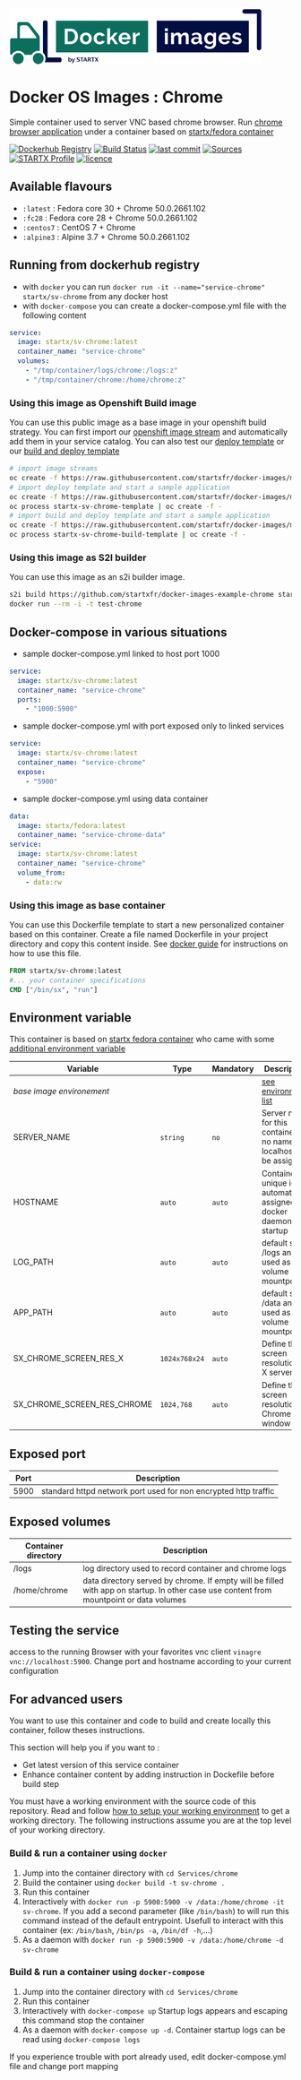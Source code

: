[![startxfr/docker-images](https://raw.githubusercontent.com/startxfr/docker-images/master/travis/logo-small.svg?sanitize=true)](https://github.com/startxfr/docker-images)

# Docker OS Images : Chrome

Simple container used to server VNC based chrome browser.
Run [chrome browser application](https://httpd.chrome.org/) under a container 
based on [startx/fedora container](https://hub.docker.com/r/startx/fedora)

[![Dockerhub Registry](https://img.shields.io/docker/build/startx/sv-chrome.svg)](https://hub.docker.com/r/startx/sv-chrome) [![Build Status](https://travis-ci.org/startxfr/docker-images.svg?branch=master)](https://travis-ci.org/startxfr/docker-images) [![last commit](https://img.shields.io/github/last-commit/startxfr/docker-images.svg)](https://github.com/startxfr/docker-images) [![Sources](https://img.shields.io/badge/startxfr-docker--images-blue.svg)](https://github.com/startxfr/docker-images/tree/master/Services/chrome/) [![STARTX Profile](https://img.shields.io/badge/provider-startx-green.svg)](https://github.com/startxfr) [![licence](https://img.shields.io/github/license/startxfr/docker-images.svg)](https://github.com/startxfr/docker-images) 

## Available flavours

* `:latest` : Fedora core 30 + Chrome 50.0.2661.102
* `:fc28` : Fedora core 28 + Chrome 50.0.2661.102
* `:centos7` : CentOS 7 + Chrome 
* `:alpine3` : Alpine 3.7 + Chrome 50.0.2661.102

## Running from dockerhub registry

* with `docker` you can run `docker run -it --name="service-chrome" startx/sv-chrome` from any docker host
* with `docker-compose` you can create a docker-compose.yml file with the following content
```YAML
service:
  image: startx/sv-chrome:latest
  container_name: "service-chrome"
  volumes:
    - "/tmp/container/logs/chrome:/logs:z"
    - "/tmp/container/chrome:/home/chrome:z"
```

### Using this image as Openshift Build image

You can use this public image as a base image in your openshift build strategy. You can first import
our [openshift image stream](https://raw.githubusercontent.com/startxfr/docker-images/master/Services/chrome/openshift-imageStreams.json)
and automatically add them in your service catalog. You can also test our [deploy template](https://raw.githubusercontent.com/startxfr/docker-images/master/Services/chrome/openshift-template.json)
or our [build and deploy template](https://raw.githubusercontent.com/startxfr/docker-images/master/Services/chrome/openshift-template-build.json)

```bash
# import image streams
oc create -f https://raw.githubusercontent.com/startxfr/docker-images/master/Services/chrome/openshift-imageStreams.json
# import deploy template and start a sample application
oc create -f https://raw.githubusercontent.com/startxfr/docker-images/master/Services/chrome/openshift-template.json
oc process startx-sv-chrome-template | oc create -f -
# import build and deploy template and start a sample application
oc create -f https://raw.githubusercontent.com/startxfr/docker-images/master/Services/chrome/openshift-template-build.json
oc process startx-sv-chrome-build-template | oc create -f -
```

### Using this image as S2I builder

You can use this image as an s2i builder image. 
```bash
s2i build https://github.com/startxfr/docker-images-example-chrome startx/sv-chrome test-chrome
docker run --rm -i -t test-chrome
```

## Docker-compose in various situations

* sample docker-compose.yml linked to host port 1000
```YAML
service:
  image: startx/sv-chrome:latest
  container_name: "service-chrome"
  ports:
    - "1000:5900"
```
* sample docker-compose.yml with port exposed only to linked services
```YAML
service:
  image: startx/sv-chrome:latest
  container_name: "service-chrome"
  expose:
    - "5900"
```
* sample docker-compose.yml using data container
```YAML
data:
  image: startx/fedora:latest
  container_name: "service-chrome-data"
service:
  image: startx/sv-chrome:latest
  container_name: "service-chrome"
  volume_from:
    - data:rw
```

### Using this image as base container

You can use this Dockerfile template to start a new personalized container based on this container. Create a file named Dockerfile in your project directory and copy this content inside. See [docker guide](http://docs.docker.com/engine/reference/builder/) for instructions on how to use this file.
```Dockerfile
FROM startx/sv-chrome:latest
#... your container specifications
CMD ["/bin/sx", "run"]
```

## Environment variable

This container is based on [startx fedora container](https://hub.docker.com/r/startx/fedora) who came with 
some [additional environment variable](https://github.com/startxfr/docker-images/tree/master/OS#environment-variable)

| Variable                  | Type     | Mandatory | Description                                                              |
|---------------------------|----------|-----------|--------------------------------------------------------------------------|
| <i>base image environement</i> |          |           | [see environment list](https://github.com/startxfr/docker-images/tree/master/OS#environment-variable)
| SERVER_NAME               | `string` | `no`      | Server name for this container. If no name localhost will be assigned
| HOSTNAME                  | `auto`   | `auto`    | Container unique id automatically assigned by docker daemon at startup
| LOG_PATH                  | `auto`   | `auto`    | default set to /logs and used as a volume mountpoint
| APP_PATH                  | `auto`   | `auto`    | default set to /data and used as a volume mountpoint
| SX_CHROME_SCREEN_RES_X          | `1024x768x24`| `auto`    | Define the screen resolution for X server
| SX_CHROME_SCREEN_RES_CHROME         |`1024,768`| `auto`    | Define the screen resolution for Chrome GUI window

## Exposed port

| Port  | Description                                                              |
|-------|--------------------------------------------------------------------------|
| 5900  | standard httpd network port used for non encrypted http traffic

## Exposed volumes

| Container directory  | Description                                                              |
|----------------------|--------------------------------------------------------------------------|
| /logs                | log directory used to record container and chrome logs
| /home/chrome         | data directory served by chrome. If empty will be filled with app on startup. In other case use content from mountpoint or data volumes

## Testing the service

access to the running Browser with your favorites vnc client `vinagre vnc://localhost:5900`. Change port and hostname according to your current configuration

## For advanced users

You want to use this container and code to build and create locally this container, follow theses instructions.

This section will help you if you want to :
* Get latest version of this service container
* Enhance container content by adding instruction in Dockefile before build step

You must have a working environment with the source code of this repository. Read and follow [how to setup your working environment](https://github.com/startxfr/docker-images#setup-your-working-environment-mandatory) to get a working directory. The following instructions assume you are at the top level of your working directory.

### Build & run a container using `docker`

1. Jump into the container directory with `cd Services/chrome`
2. Build the container using `docker build -t sv-chrome .`
3. Run this container 
  1. Interactively with `docker run -p 5900:5900 -v /data:/home/chrome -it sv-chrome`. If you add a second parameter (like `/bin/bash`) to will run this command instead of the default entrypoint. Usefull to interact with this container (ex: `/bin/bash`, `/bin/ps -a`, `/bin/df -h`,...) 
  2. As a daemon with `docker run -p 5900:5900 -v /data:/home/chrome -d sv-chrome`


### Build & run a container using `docker-compose`

1. Jump into the container directory with `cd Services/chrome`
2. Run this container 
  1. Interactively with `docker-compose up` Startup logs appears and escaping this command stop the container
  2. As a daemon with `docker-compose up -d`. Container startup logs can be read using `docker-compose logs`

If you experience trouble with port already used, edit docker-compose.yml file and change port mapping
